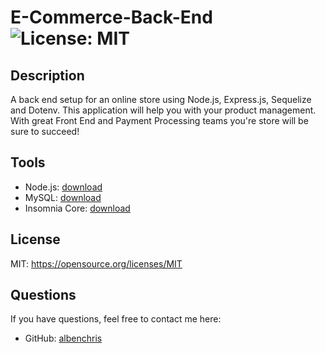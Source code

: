 # E-Commerce-Back-End ![License: MIT](https://img.shields.io/badge/License-MIT-yellow.svg)

## Description
A back end setup for an online store using Node.js, Express.js, Sequelize and Dotenv. This application will help you with your product management. With great Front End and Payment Processing teams you're store will be sure to succeed!

<!-- ## Usage


See video: -->

## Tools
* Node.js: [download](https://nodejs.org/en/download/)
* MySQL: [download](https://dev.mysql.com/downloads/windows/installer/8.0.html)
* Insomnia Core: [download](https://insomnia.rest/download)

## License
MIT: https://opensource.org/licenses/MIT

## Questions
If you have questions, feel free to contact me here:
* GitHub: [albenchris](https://github.com/albenchris)
